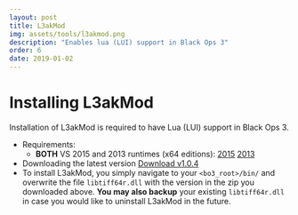 ```yaml
---
layout: post
title: L3akMod
img: assets/tools/l3akmod.png
description: "Enables lua (LUI) support in Black Ops 3"
order: 6
date: 2019-01-02
---
```


# Installing L3akMod
Installation of L3akMod is required to have Lua (LUI) support in Black Ops 3.

- Requirements:
  - **BOTH** VS 2015 and 2013 runtimes (x64 editions): [2015](https://www.microsoft.com/en-gb/download/details.aspx?id=48145) [2013](https://www.microsoft.com/en-gb/download/details.aspx?id=40784)
- Downloading the latest version
[Download v1.0.4](https://mega.nz/#!cVpmDBZA!9frRl0NLk6hg7PA0tvBm6MItZeRSN_DDyrtht_fghUs)
- To install L3akMod, you simply navigate to your `<bo3_root>/bin/` and overwrite the file `libtiff64r.dll` with the version in the zip you downloaded above. __You may also backup__ your existing `libtiff64r.dll` in case you would like to uninstall L3akMod in the future.